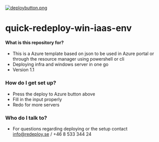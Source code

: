 [![deploybutton.png](https://bitbucket.org/repo/Xderan/images/2803742790-deploybutton.png)](https://portal.azure.com/#create/Microsoft.Template/uri/https%3A%2F%2Fraw.githubusercontent.com/jonaserikson/azure/master/quick-redeploy-win-iaas-env/redeploy-main.json)    
# quick-redeploy-win-iaas-env

#### What is this repository for? ###

* This is a Azure template based on json to be used in Azure portal or through the resource manager using powershell or cli
* Deploying infra and windows server in one go
* Version 1.1

### How do I get set up? ###

* Press the deploy to Azure button above
* Fill in the input properly
* Redo for more servers

### Who do I talk to? ###

* For questions regarding deploying or the setup contact [info@redeploy.se](mailto:info@redeploy.se) / +46 8 533 344 24
